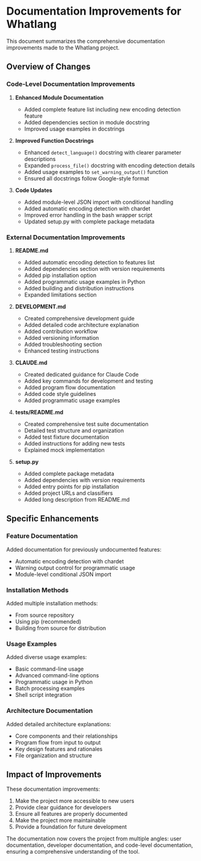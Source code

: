 # Documentation Improvements for Whatlang

This document summarizes the comprehensive documentation improvements made to the Whatlang project.

## Overview of Changes

### Code-Level Documentation Improvements

1. **Enhanced Module Documentation**
   - Added complete feature list including new encoding detection feature
   - Added dependencies section in module docstring
   - Improved usage examples in docstrings

2. **Improved Function Docstrings**
   - Enhanced `detect_language()` docstring with clearer parameter descriptions
   - Expanded `process_file()` docstring with encoding detection details
   - Added usage examples to `set_warning_output()` function
   - Ensured all docstrings follow Google-style format

3. **Code Updates**
   - Added module-level JSON import with conditional handling
   - Added automatic encoding detection with chardet
   - Improved error handling in the bash wrapper script
   - Updated setup.py with complete package metadata

### External Documentation Improvements

1. **README.md**
   - Added automatic encoding detection to features list
   - Added dependencies section with version requirements
   - Added pip installation option
   - Added programmatic usage examples in Python
   - Added building and distribution instructions
   - Expanded limitations section

2. **DEVELOPMENT.md**
   - Created comprehensive development guide
   - Added detailed code architecture explanation
   - Added contribution workflow
   - Added versioning information
   - Added troubleshooting section
   - Enhanced testing instructions

3. **CLAUDE.md**
   - Created dedicated guidance for Claude Code
   - Added key commands for development and testing
   - Added program flow documentation
   - Added code style guidelines
   - Added programmatic usage examples

4. **tests/README.md**
   - Created comprehensive test suite documentation
   - Detailed test structure and organization
   - Added test fixture documentation
   - Added instructions for adding new tests
   - Explained mock implementation

5. **setup.py**
   - Added complete package metadata
   - Added dependencies with version requirements
   - Added entry points for pip installation
   - Added project URLs and classifiers
   - Added long description from README.md

## Specific Enhancements

### Feature Documentation

Added documentation for previously undocumented features:
- Automatic encoding detection with chardet
- Warning output control for programmatic usage
- Module-level conditional JSON import

### Installation Methods

Added multiple installation methods:
- From source repository
- Using pip (recommended)
- Building from source for distribution

### Usage Examples

Added diverse usage examples:
- Basic command-line usage
- Advanced command-line options
- Programmatic usage in Python
- Batch processing examples
- Shell script integration

### Architecture Documentation

Added detailed architecture explanations:
- Core components and their relationships
- Program flow from input to output
- Key design features and rationales
- File organization and structure

## Impact of Improvements

These documentation improvements:
1. Make the project more accessible to new users
2. Provide clear guidance for developers
3. Ensure all features are properly documented
4. Make the project more maintainable
5. Provide a foundation for future development

The documentation now covers the project from multiple angles: user documentation, developer documentation, and code-level documentation, ensuring a comprehensive understanding of the tool.